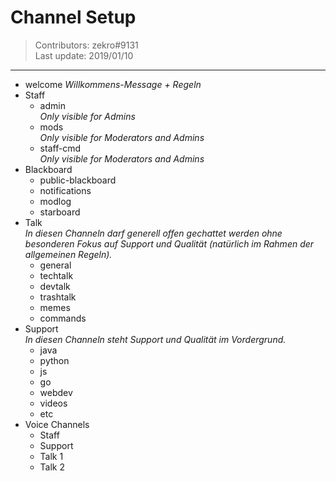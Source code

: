 # Channel Setup 
> Contributors: zekro#9131  
> Last update:  2019/01/10

---

- welcome 
  *Willkommens-Message + Regeln*
- Staff
  - admin  
    *Only visible for Admins*
  - mods  
    *Only visible for Moderators and Admins*
  - staff-cmd  
    *Only visible for Moderators and Admins*
- Blackboard
  - public-blackboard
  - notifications
  - modlog
  - starboard
- Talk  
  *In diesen Channeln darf generell offen gechattet werden ohne besonderen Fokus auf Support und Qualität (natürlich im Rahmen der allgemeinen Regeln).*
  - general
  - techtalk
  - devtalk
  - trashtalk
  - memes
  - commands
- Support  
  *In diesen Channeln steht Support und Qualität im Vordergrund.*
  - java
  - python
  - js
  - go
  - webdev
  - videos
  - etc
- Voice Channels
  - Staff
  - Support
  - Talk 1
  - Talk 2
